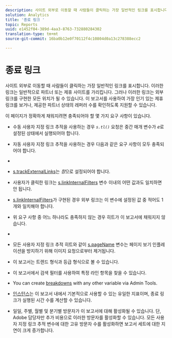 ```yaml
---
description: 사이트 외부로 이동할 때 사람들이 클릭하는 가장 일반적인 링크를 표시합니다. 이러한 링크는 일반적으로 파트너 또는 제휴 사이트를 가리킵니다. 그러나 이러한 링크는 외부 링크를 구현한 모든 위치가 될 수 있습니다. 이 보고서를 사용하여 가장 인기 있는 제휴 링크를 보거나, 제공한 파트너 상태의 레퍼러 수를 확인하도록 지원할 수 있습니다.
solution: Analytics
title: '종료 링크 '
topic: Reports
uuid: e1452f04-389d-4aa3-8763-732880284302
translation-type: tm+mt
source-git-commit: 16ba0b12e0f70112f4c10804d0a13c278388ecc2

---
```



# 종료 링크 

사이트 외부로 이동할 때 사람들이 클릭하는 가장 일반적인 링크를 표시합니다. 이러한 링크는 일반적으로 파트너 또는 제휴 사이트를 가리킵니다. 그러나 이러한 링크는 외부 링크를 구현한 모든 위치가 될 수 있습니다. 이 보고서를 사용하여 가장 인기 있는 제휴 링크를 보거나, 제공한 파트너 상태의 레퍼러 수를 확인하도록 지원할 수 있습니다.

이 페이지가 정확하게 채워지려면 충족되어야 할 몇 가지 요구 사항이 있습니다.

* 수동 사용자 지정 링크 추적을 사용하는 경우 *`s.tl()`* 요청은 중간 매개 변수가 *e*&#x200B;로 설정된 상태에서 실행되어야 합니다.

* 자동 사용자 지정 링크 추적을 사용하는 경우 다음과 같은 요구 사항이 모두 충족되어야 합니다.
* 

   * [s.trackExternalLinks](https://marketing.adobe.com/resources/help/en_US/sc/implement/c_trackexlinks.html)는 *참*&#x200B;으로 설정되어야 합니다.

   * 사용자가 클릭한 링크는 [s.linkInternalFilters](https://marketing.adobe.com/resources/help/en_US/sc/implement/c_linkinfilters.html) 변수 이내의 어떤 값과도 일치하면 안 됩니다.
   * [s.linkInternalFilters](https://marketing.adobe.com/resources/help/en_US/sc/implement/c_linkinfilters.html)가 구현된 경우 외부 링크는 이 변수에 설정된 값 중 적어도 1개와 일치해야 합니다.

* 위 요구 사항 중 어느 하나라도 충족하지 않는 경우 히트가 이 보고서에 채워지지 않습니다.

* 
* 모든 사용자 지정 링크 추적 히트와 같이 [s.pageName](https://marketing.adobe.com/resources/help/en_US/sc/implement/c_pagename.html) 변수는 페이지 보기 인플레이션을 방지하기 위해 이미지 요청으로부터 제거됩니다.
* 이 보고서는 트렌드 형식과 등급 형식으로 볼 수 있습니다.
* 이 보고서에서 검색 필터를 사용하여 특정 라인 항목을 찾을 수 있습니다.
* You can create [breakdowns](/help/analyze/reports-analytics/reports-customize/breakdowns.md) with any other variable via Admin Tools.
* [인스턴스](/help/components/c-variables/c-metrics/metrics-instance.md)는 이 보고서 내에서 기본적으로 사용할 수 있는 유일한 지표이며, 종료 링크가 실행된 시간 수를 계산할 수 있습니다.
* 일일, 주별, 월별 및 분기별 방문자가 이 보고서에 대해 활성화될 수 있습니다. 단, Adobe 담당자만 추가 비용으로 이러한 방문자를 활성화할 수 있습니다. 모든 사용자 지정 링크 추적 변수에 대한 고유 방문자 수를 활성화하면 보고서 세트에 대한 지연이 크게 증가합니다.

